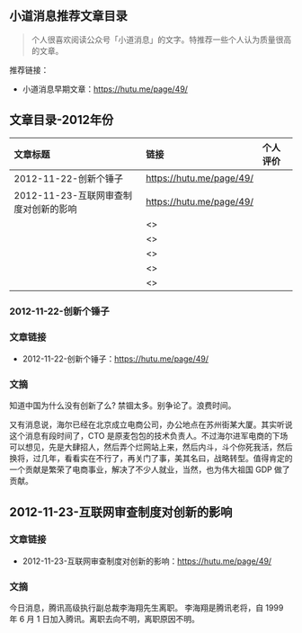 


## 小道消息推荐文章目录

> 个人很喜欢阅读公众号「小道消息」的文字。特推荐一些个人认为质量很高的文章。


推荐链接：

- 小道消息早期文章：<https://hutu.me/page/49/>



###



## 文章目录-2012年份

| 文章标题 | 链接 | 个人评价 |
|:-------------|:-----|:-----|
|2012-11-22-创新个锤子|<https://hutu.me/page/49/>||
| 2012-11-23-互联网审查制度对创新的影响 | <https://hutu.me/page/49/> | |
|  | <> | |
|  | <> | |
|  | <> | |
|  | <> | |
|  | <> | |



### 2012-11-22-创新个锤子

### 文章链接

- 2012-11-22-创新个锤子：<https://hutu.me/page/49/>

### 文摘

知道中国为什么没有创新了么? 禁锢太多。别争论了。浪费时间。

又有消息说，海尔已经在北京成立电商公司，办公地点在苏州街某大厦。其实听说这个消息有段时间了，CTO 是原麦包包的技术负责人。不过海尔进军电商的下场可以想见，先是大肆招人，然后弄个烂网站上来，然后内斗，斗个你死我活，然后换将，过几年，看看实在不行了，再关门了事，美其名曰，战略转型。值得肯定的一个贡献是繁荣了电商事业，解决了不少人就业，当然，也为伟大祖国 GDP 做了贡献。






## 2012-11-23-互联网审查制度对创新的影响

### 文章链接

- 2012-11-23-互联网审查制度对创新的影响：<https://hutu.me/page/49/>


### 文摘

今日消息，腾讯高级执行副总裁李海翔先生离职。 李海翔是腾讯老将，自 1999 年 6 月 1 日加入腾讯。离职去向不明，离职原因不明。